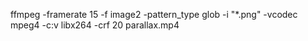ffmpeg -framerate 15 -f image2 -pattern_type glob -i "*.png" -vcodec mpeg4 -c:v libx264 -crf 20 parallax.mp4

